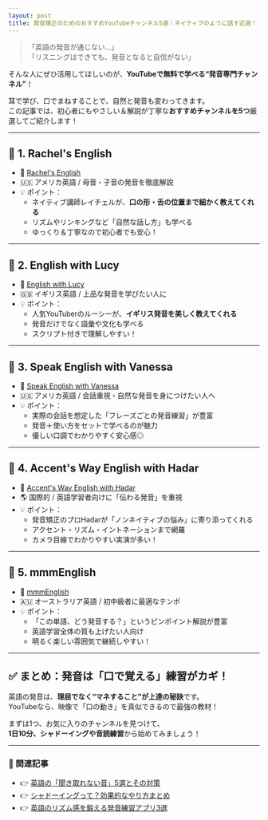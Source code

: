 ```yaml
---
layout: post
title: 発音矯正のためのおすすめYouTubeチャンネル5選｜ネイティブのように話す近道！
---
```


> 「英語の発音が通じない…」  
> 「リスニングはできても、発音となると自信がない」  

そんな人にぜひ活用してほしいのが、**YouTubeで無料で学べる“発音専門チャンネル”**！

耳で学び、口でまねすることで、自然と発音も変わってきます。  
この記事では、初心者にもやさしい＆解説が丁寧な**おすすめチャンネルを5つ**厳選してご紹介します！

---

## 🎥 1. **Rachel's English**

- 🔗 [Rachel's English](https://www.youtube.com/user/rachelsenglish)
- 🇺🇸 アメリカ英語 / 母音・子音の発音を徹底解説
- 💡 ポイント：
  - ネイティブ講師レイチェルが、**口の形・舌の位置まで細かく教えてくれる**
  - リズムやリンキングなど「自然な話し方」も学べる
  - ゆっくり＆丁寧なので初心者でも安心！

---

## 🎥 2. **English with Lucy**

- 🔗 [English with Lucy](https://www.youtube.com/channel/UCz4tgANd4yy8Oe0iXCdSWfA)
- 🇬🇧 イギリス英語 / 上品な発音を学びたい人に
- 💡 ポイント：
  - 人気YouTuberのルーシーが、**イギリス発音を美しく教えてくれる**
  - 発音だけでなく語彙や文化も学べる
  - スクリプト付きで理解しやすい！

---

## 🎥 3. **Speak English with Vanessa**

- 🔗 [Speak English with Vanessa](https://www.youtube.com/user/theteachervanessa)
- 🇺🇸 アメリカ英語 / 会話重視・自然な発音を身につけたい人へ
- 💡 ポイント：
  - 実際の会話を想定した「フレーズごとの発音練習」が豊富
  - 発音＋使い方をセットで学べるのが魅力
  - 優しい口調でわかりやすく安心感◎

---

## 🎥 4. **Accent's Way English with Hadar**

- 🔗 [Accent's Way English with Hadar](https://www.youtube.com/c/AccentsWayEnglishwithHadar)
- 🌎 国際的 / 英語学習者向けに「伝わる発音」を重視
- 💡 ポイント：
  - 発音矯正のプロHadarが「ノンネイティブの悩み」に寄り添ってくれる
  - アクセント・リズム・イントネーションまで網羅
  - カメラ目線でわかりやすい実演が多い！

---

## 🎥 5. **mmmEnglish**

- 🔗 [mmmEnglish](https://www.youtube.com/c/mmmEnglish)
- 🇦🇺 オーストラリア英語 / 初中級者に最適なテンポ
- 💡 ポイント：
  - 「この単語、どう発音する？」というピンポイント解説が豊富
  - 英語学習全体の質も上げたい人向け
  - 明るく楽しい雰囲気で継続しやすい！

---

## ✅ まとめ：発音は「口で覚える」練習がカギ！

英語の発音は、**理屈でなく“マネすること”が上達の秘訣**です。  
YouTubeなら、映像で「口の動き」を真似できるので最強の教材！

まずは1つ、お気に入りのチャンネルを見つけて、  
**1日10分、シャドーイングや音読練習**から始めてみましょう！

---

### 🎁 関連記事

- 👉 [英語の「聞き取れない音」5選とその対策](#)
- 👉 [シャドーイングって？効果的なやり方まとめ](#)
- 👉 [英語のリズム感を鍛える発音練習アプリ3選](#)

